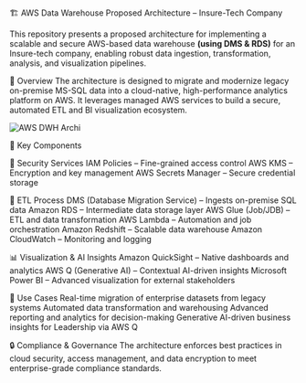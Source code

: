 🏗️ AWS Data Warehouse Proposed Architecture – Insure-Tech Company

This repository presents a proposed architecture for implementing a scalable and secure AWS-based data warehouse **(using DMS & RDS)** for an Insure-tech company, enabling robust data ingestion, transformation, analysis, and visualization pipelines.

🚀 Overview
The architecture is designed to migrate and modernize legacy on-premise MS-SQL data into a cloud-native, high-performance analytics platform on AWS. It leverages managed AWS services to build a secure, automated ETL and BI visualization ecosystem.

![AWS DWH Archi](https://github.com/user-attachments/assets/18cff88b-1bf2-47e6-995b-a6872c3dd928)

🧩 Key Components

🔐 Security Services
IAM Policies – Fine-grained access control
AWS KMS – Encryption and key management
AWS Secrets Manager – Secure credential storage

🔄 ETL Process
DMS (Database Migration Service) – Ingests on-premise SQL data
Amazon RDS – Intermediate data storage layer
AWS Glue (Job/JDB) – ETL and data transformation
AWS Lambda – Automation and job orchestration
Amazon Redshift – Scalable data warehouse
Amazon CloudWatch – Monitoring and logging

📊 Visualization & AI Insights
Amazon QuickSight – Native dashboards and analytics
AWS Q (Generative AI) – Contextual AI-driven insights
Microsoft Power BI – Advanced visualization for external stakeholders

🎯 Use Cases
Real-time migration of enterprise datasets from legacy systems
Automated data transformation and warehousing
Advanced reporting and analytics for decision-making
Generative AI-driven business insights for Leadership via AWS Q

🔒 Compliance & Governance
The architecture enforces best practices in cloud security, access management, and data encryption to meet enterprise-grade compliance standards.

